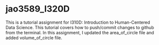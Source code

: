 # jao3589_I320D

This is a tutorial assignment for I310D: Introduction to Human-Centered Data Science. This tutorial covers how to push/commit changes to github from the terminal. In this assignment, I updated the area_of_circle file and added volume_of_circle file.
